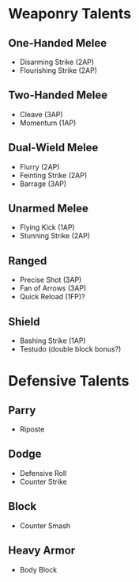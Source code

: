 
# Weaponry Talents

## One-Handed Melee
* Disarming Strike (2AP)
* Flourishing Strike (2AP)

## Two-Handed Melee
* Cleave (3AP)
* Momentum (1AP)

## Dual-Wield Melee
* Flurry (2AP)
* Feinting Strike (2AP)
* Barrage (3AP)

## Unarmed Melee
* Flying Kick (1AP)
* Stunning Strike (2AP)

## Ranged
* Precise Shot (3AP)
* Fan of Arrows (3AP)
* Quick Reload (1FP)?

## Shield
* Bashing Strike (1AP)
* Testudo (double block bonus?)

# Defensive Talents

## Parry
* Riposte

## Dodge
* Defensive Roll
* Counter Strike

## Block
* Counter Smash

## Heavy Armor
* Body Block
